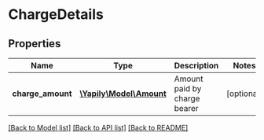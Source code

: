 # ChargeDetails

## Properties
Name | Type | Description | Notes
------------ | ------------- | ------------- | -------------
**charge_amount** | [**\Yapily\Model\Amount**](Amount.md) | Amount paid by charge bearer | [optional] 

[[Back to Model list]](../README.md#documentation-for-models) [[Back to API list]](../README.md#documentation-for-api-endpoints) [[Back to README]](../README.md)


